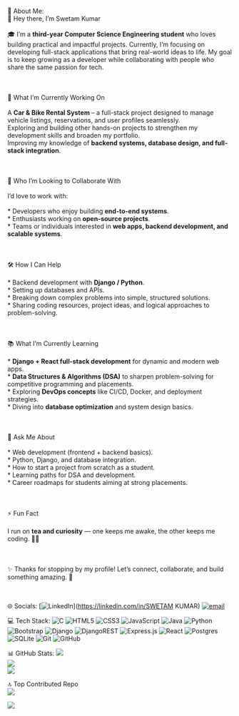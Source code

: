  💫 About Me:
 <br>👋 Hey there, I’m Swetam Kumar<br><br>🎓 I’m a **third-year Computer Science Engineering student** who loves building practical and impactful projects. Currently, I’m focusing on developing full-stack applications that bring real-world ideas to life. My goal is to keep growing as a developer while collaborating with people who share the same passion for tech.<br><br><br><br>🚀 What I’m Currently Working On<br><br> A **Car & Bike Rental System** – a full-stack project designed to manage vehicle listings, reservations, and user profiles seamlessly.<br>Exploring and building other hands-on projects to strengthen my development skills and broaden my portfolio.<br> Improving my knowledge of **backend systems, database design, and full-stack integration**.<br><br><br><br>🤝 Who I’m Looking to Collaborate With<br><br>I’d love to work with:<br><br> * Developers who enjoy building **end-to-end systems**.<br> * Enthusiasts working on **open-source projects**.<br> * Teams or individuals interested in **web apps, backend development, and scalable systems**. <br><br><br><br> 🛠️ How I Can Help<br><br> * Backend development with **Django / Python**.<br> * Setting up databases and APIs. <br> * Breaking down complex problems into simple, structured solutions.  <br> * Sharing coding resources, project ideas, and logical approaches to problem-solving.<br><br><br><br>📚 What I’m Currently Learning<br><br> * **Django + React full-stack development** for dynamic and modern web apps.<br>* **Data Structures & Algorithms (DSA)** to sharpen problem-solving for competitive programming and placements.<br>* Exploring **DevOps concepts** like CI/CD, Docker, and deployment strategies.<br> * Diving into **database optimization** and system design basics.<br><br><br><br> 💬 Ask Me About<br><br> * Web development (frontend + backend basics).<br> * Python, Django, and database integration.<br> * How to start a project from scratch as a student.<br> * Learning paths for DSA and development.<br> * Career roadmaps for students aiming at strong placements.<br><br><br><br> ⚡ Fun Fact<br><br>I run on **tea and curiosity** — one keeps me awake, the other keeps me coding. 🍵💡<br><br><br><br>✨ Thanks for stopping by my profile! Let’s connect, collaborate, and build something amazing. 🚀<br><br><br>


 🌐 Socials:
[![LinkedIn](https://img.shields.io/badge/LinkedIn-%230077B5.svg?logo=linkedin&logoColor=white)](https://linkedin.com/in/SWETAM KUMAR) [![email](https://img.shields.io/badge/Email-D14836?logo=gmail&logoColor=white)](mailto:kumarswetam389@gmail.com) 

💻 Tech Stack:
![C](https://img.shields.io/badge/c-%2300599C.svg?style=for-the-badge&logo=c&logoColor=white) ![HTML5](https://img.shields.io/badge/html5-%23E34F26.svg?style=for-the-badge&logo=html5&logoColor=white) ![CSS3](https://img.shields.io/badge/css3-%231572B6.svg?style=for-the-badge&logo=css3&logoColor=white) ![JavaScript](https://img.shields.io/badge/javascript-%23323330.svg?style=for-the-badge&logo=javascript&logoColor=%23F7DF1E) ![Java](https://img.shields.io/badge/java-%23ED8B00.svg?style=for-the-badge&logo=openjdk&logoColor=white) ![Python](https://img.shields.io/badge/python-3670A0?style=for-the-badge&logo=python&logoColor=ffdd54) ![Bootstrap](https://img.shields.io/badge/bootstrap-%238511FA.svg?style=for-the-badge&logo=bootstrap&logoColor=white) ![Django](https://img.shields.io/badge/django-%23092E20.svg?style=for-the-badge&logo=django&logoColor=white) ![DjangoREST](https://img.shields.io/badge/DJANGO-REST-ff1709?style=for-the-badge&logo=django&logoColor=white&color=ff1709&labelColor=gray) ![Express.js](https://img.shields.io/badge/express.js-%23404d59.svg?style=for-the-badge&logo=express&logoColor=%2361DAFB) ![React](https://img.shields.io/badge/react-%2320232a.svg?style=for-the-badge&logo=react&logoColor=%2361DAFB) ![Postgres](https://img.shields.io/badge/postgres-%23316192.svg?style=for-the-badge&logo=postgresql&logoColor=white) ![SQLite](https://img.shields.io/badge/sqlite-%2307405e.svg?style=for-the-badge&logo=sqlite&logoColor=white) ![Git](https://img.shields.io/badge/git-%23F05033.svg?style=for-the-badge&logo=git&logoColor=white) ![GitHub](https://img.shields.io/badge/github-%23121011.svg?style=for-the-badge&logo=github&logoColor=white)

📊 GitHub Stats:
![](https://github-readme-stats.vercel.app/api?username=SwetamKumar&theme=dark&hide_border=false&include_all_commits=false&count_private=false)<br/>
![](https://nirzak-streak-stats.vercel.app/?user=SwetamKumar&theme=dark&hide_border=false)<br/>
![](https://github-readme-stats.vercel.app/api/top-langs/?username=SwetamKumar&theme=dark&hide_border=false&include_all_commits=false&count_private=false&layout=compact)

 🔝 Top Contributed Repo
 <br>
![](https://github-contributor-stats.vercel.app/api?username=SwetamKumar&limit=5&theme=dark&combine_all_yearly_contributions=true)


[![](https://visitcount.itsvg.in/api?id=SwetamKumar&icon=4&color=0)](https://visitcount.itsvg.in)

